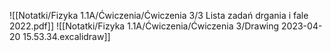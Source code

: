 ![[Notatki/Fizyka 1.1A/Ćwiczenia/Ćwiczenia 3/3 Lista zadań drgania i fale 2022.pdf]]
![[Notatki/Fizyka 1.1A/Ćwiczenia/Ćwiczenia 3/Drawing 2023-04-20 15.53.34.excalidraw]]